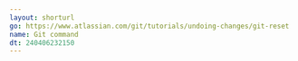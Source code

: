 ```yaml
---
layout: shorturl
go: https://www.atlassian.com/git/tutorials/undoing-changes/git-reset
name: Git command
dt: 240406232150
---
```

